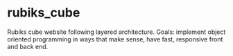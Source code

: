 # rubiks_cube
Rubiks cube website following layered architecture. Goals: implement object oriented programming in ways that make sense, have fast, responsive front and back end.
